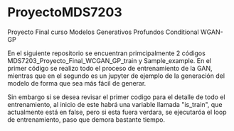 # ProyectoMDS7203
Proyecto Final curso Modelos Generativos Profundos Conditional WGAN-GP

En el siguiente repositorio se encuentran primcipalmente 2 códigos MDS7203_Proyecto_Final_WCGAN_GP_train y Sample_example.
En el primer código se realizo todo el proceso de entrenamiento de la GAN, mientras que en el segundo es un jupyter de ejemplo de la generación del modelo de forma que sea más fácil de generar.

Sin embargo si se desea revisar el primer codigo para el detalle de todo el entrenamiento, al inicio de este habrá una variable llamada "is_train", que actualmente está en false, pero si esta fuera verdara, se ejecutaróa el loop de entrenamiento, paso que demora bastante tiempo.
